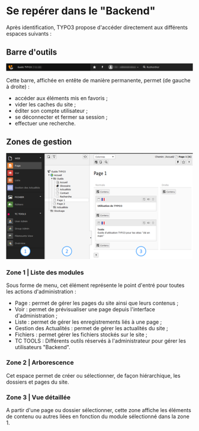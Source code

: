 # Se repérer dans le "Backend"

Après identification, TYPO3 propose d'accéder directement aux différents espaces suivants :

## Barre d'outils

![](/assets/admin_TYPO3_head.png)

Cette barre, affichée en entête de manière permanente, permet \(de gauche à droite\) :

* accéder aux éléments mis en favoris ;
* vider les caches du site ;
* éditer son compte utilisateur ;
* se déconnecter et fermer sa session ;
* effectuer une recherche.

## Zones de gestion

![](/assets/admin_TYPO3_1.png)

### Zone 1 \| Liste des modules

Sous forme de menu, cet élément représente le point d'entré pour toutes les actions d'administration :

* Page : permet de gérer les pages du site ainsi que leurs contenus ;
* Voir : permet de prévisualiser une page depuis l'interface d'administration ;
* Liste : permet de gérer les enregistrements liés à une page ;
* Gestion des Actualités : permet de gérer les actualités du site ;
* Fichiers : permet gérer les fichiers stockés sur le site ;
* TC TOOLS : Différents outils réservés à l'administrateur pour gérer les utilisateurs "Backend".

### Zone 2 \| Arborescence

Cet espace permet de créer ou sélectionner, de façon hiérarchique, les dossiers et pages du site.

### Zone 3 \| Vue détaillée

A partir d'une page ou dossier sélectionner, cette zone affiche les éléments de contenu ou autres liées en fonction du module sélectionné dans la zone 1.

